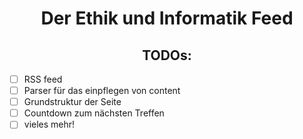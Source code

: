 <h1 align="center">Der Ethik und Informatik Feed</h1>


<h2 align="center">TODOs:</h2>

- [ ] RSS feed  
- [ ] Parser für das einpflegen von content  
- [ ] Grundstruktur der Seite  
- [ ] Countdown zum nächsten Treffen
- [ ] vieles mehr!
